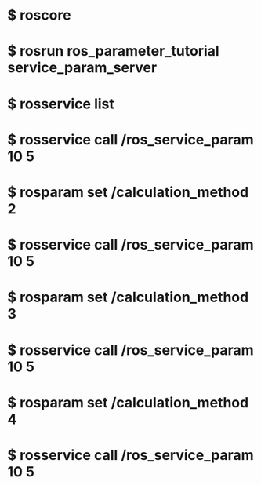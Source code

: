 # $ roscore
# $ rosrun ros_parameter_tutorial service_param_server
# $ rosservice list
# $ rosservice call /ros_service_param 10 5

# $ rosparam set /calculation_method 2
# $ rosservice call /ros_service_param 10 5

# $ rosparam set /calculation_method 3
# $ rosservice call /ros_service_param 10 5

# $ rosparam set /calculation_method 4
# $ rosservice call /ros_service_param 10 5

